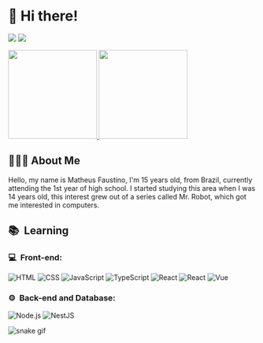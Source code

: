 # 👋 Hi there!

<a href="https://instagram.com/matheusfdosan"><img src="https://img.shields.io/badge/-@matheusfdosan_-E4405F?style=flat-square&logo=Instagram&logoColor=white"/></a>
<a href="https://www.linkedin.com/in/matheus-faustino-92841a22a/"><img src="https://img.shields.io/badge/-Matheus%20Faustino-0077B5?style=flat-square&logo=Linkedin&logoColor=white"/></a>

<a href="https://github.com/matheusfdosan">
  <img height="180em" src="https://github-readme-stats.vercel.app/api/top-langs/?username=matheusfdosan&layout=compact&langs_count=7&theme=dark"/>
  <img height="180em" src="https://github-readme-stats.vercel.app/api?username=matheusfdosan&show_icons=true&theme=dark&include_all_commits=true&count_private=true"/>
</a>

## 👨🏻‍💻 About Me

Hello, my name is Matheus Faustino, I'm 15 years old, from Brazil, currently attending the 1st year of high school. I started studying this area when I was 14 years old, this interest grew out of a series called Mr. Robot, which got me interested in computers.

<h2> 📚 &nbsp;Learning</h2>

<h3>💻 &nbsp;Front-end:</h3>

![HTML](https://img.shields.io/badge/-HTML-333333?style=flat&logo=HTML5)
![CSS](https://img.shields.io/badge/-CSS-333333?style=flat&logo=CSS3&logoColor=1572B6)
![JavaScript](https://img.shields.io/badge/-JavaScript-333333?style=flat&logo=javascript)
![TypeScript](https://img.shields.io/badge/-TypeScript-333333?style=flat&logo=typescript&logoColor=2D79C7)
![React](https://img.shields.io/badge/-React-333333?style=flat&logo=react)
![React](https://img.shields.io/badge/-React%20Native-333333?style=flat&logo=react)
![Vue](https://img.shields.io/badge/-Vue-333333?style=flat&logo=vue.js)

<h3>⚙️ &nbsp;Back-end and Database:</h3>

![Node.js](https://img.shields.io/badge/-Node.js-333333?style=flat&logo=node.js)
![NestJS](https://img.shields.io/badge/-NestJS-333333?style=flat&logo=nestjs&logoColor=E535AB)


![snake gif](https://github.com/matheusfdosan/matheusfdosan/blob/output/github-contribution-grid-snake.svg)
